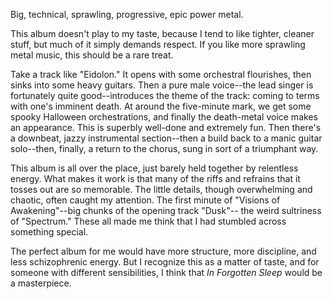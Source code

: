 Big, technical, sprawling, progressive, epic power metal.

This album doesn't play to my taste, because I tend to like tighter, cleaner
stuff, but much of it simply demands respect. If you like more sprawling metal music,
this should be a rare treat.

Take a track like "Eidolon." It opens with some orchestral flourishes, then sinks
into some heavy guitars. Then a pure male voice--the lead singer is fortunately
quite good--introduces the theme of the track: coming to terms with one's imminent death.
At around the five-minute mark, we get some spooky Halloween orchestrations, and
finally the death-metal voice makes an appearance. This is superbly well-done and
extremely fun. Then there's a downbeat, jazzy instrumental section--then
a build back to a manic guitar solo--then, finally, a return to the chorus, sung in
sort of a triumphant way.

This album is all over the place, just barely held together by relentless energy. What makes
it work is that many of the riffs and refrains that it tosses out are
so memorable. The little details, though overwhelming and chaotic, often caught my
attention. The first minute of "Visions of Awakening"--big chunks of the opening track "Dusk"--
the weird sultriness of "Spectrum." These all made me think that
I had stumbled across something special.

The perfect album for me would have more structure, more discipline, and less
schizophrenic energy. But I recognize this as a matter of taste, and for someone with
different sensibilities, I think that *In Forgotten Sleep* would be a masterpiece.
